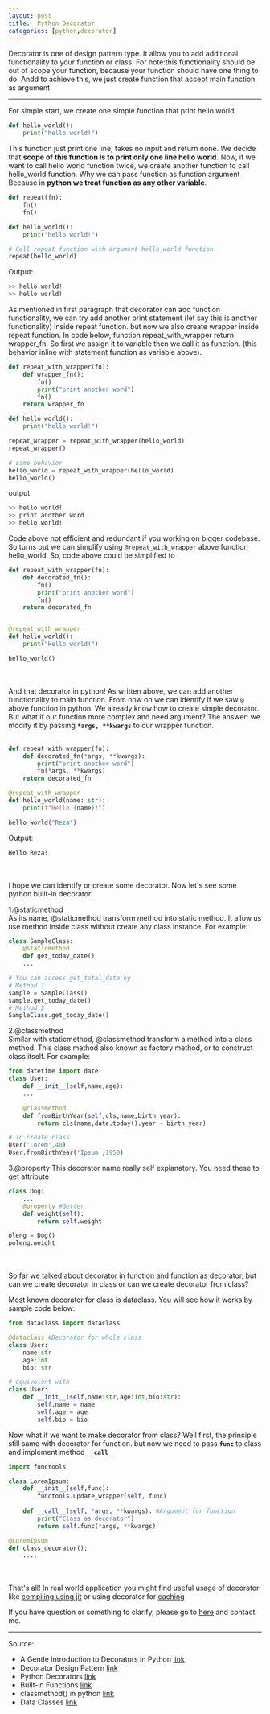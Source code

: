 ```yaml
---
layout: post
title:  Python Decorator
categories: [python,decorator]
---
```


Decorator is one of design pattern type. It allow you to add additional functionality to your function or class. For note:this functionality should be out of scope your function, because your function should have one thing to do. Andd to achieve this, we just create function that accept main function as argument

---

For simple start, we create one simple function that print hello world

```python
def hello_world():
    print("hello world!")
```

This function just print one line, takes no input and return none. We decide that **scope of this function is to print only one line hello world.** Now, if we want to call hello world function twice, we create another function to call hello_world function. Why we can pass function as function argument Because in **python we treat function as any other variable**.

```python
def repeat(fn):
    fn()
    fn()

def hello_world():
    print("hello world!")

# Call repeat function with argument hello_world function
repeat(hello_world)
```

Output:

```bash
>> hello world!
>> hello world!
```

As mentioned in first paragraph that decorator can add function functionality, we can try add another print statement (let say this is another functionality) inside repeat function. but now we also create wrapper inside repeat function. In code below, function repeat_with_wrapper return wrapper_fn. So first we assign it to variable then we call it as function. (this behavior inline with statement function as variable above).

```python
def repeat_with_wrapper(fn):
    def wrapper_fn():
        fn()
        print("print another word")
        fn()
    return wrapper_fn

def hello_world():
    print("hello world!")

repeat_wrapper = repeat_with_wrapper(hello_world) 
repeat_wrapper()

# same behavior
hello_world = repeat_with_wrapper(hello_world) 
hello_world()
```

output

```bash
>> hello world!
>> print another word
>> hello world!
```

Code above not efficient and redundant if you working on bigger codebase. So turns out we can simplify using `@repeat_with_wrapper` above function hello_world. So, code above could be simplified to

```python
def repeat_with_wrapper(fn):
    def decorated_fn():
        fn()
        print("print another word")
        fn()
    return decorated_fn


@repeat_with_wrapper
def hello_world():
    print("Hello world!")

hello_world()
```

&nbsp;  
&nbsp;  
And that decorator in python! As written above, we can add another functionality to main function. From now on we can identify if we saw `@` above function in python. We already know how to create simple decorator. But what if our function more complex and need argument? The answer: we modify it by passing
**`*args, **kwargs`** to our wrapper function.  
&nbsp;  

```python
def repeat_with_wrapper(fn):
    def decorated_fn(*args, **kwargs):
        print("print another word")
        fn(*args, **kwargs)
    return decorated_fn

@repeat_with_wrapper
def hello_world(name: str):
    print(f"Hello {name}!")

hello_world("Reza")
```

Output:

```bash
Hello Reza!
```

&nbsp;  
&nbsp;  
I hope we can identify or create some decorator. Now let's see some python built-in decorator.

1.@staticmethod  
As its name, @staticmethod transform method into static method. It allow us use method inside class without create any class instance. For example:

```python
class SampleClass:
    @staticmethod
    def get_today_date()
    ...

# You can access get_total_data by
# Method 1
sample = SampleClass()
sample.get_today_date()
# Method 2
SampleClass.get_today_date()
```

2.@classmethod  
Similar with staticmethod, @classmethod transform a method into a class method. This class method also known as factory method, or to construct class itself. For example:

```python
from datetime import date
class User:
    def __init__(self,name,age):
    ...

    @classmethod
    def fromBirthYear(self,cls,name,birth_year):
        return cls(name,date.today().year - birth_year) 

# To create class
User('Lorem',40)
User.fromBirthYear('Ipsum',1950)
```

3.@property
This decorator name really self explanatory. You need these to get attribute

```python
class Dog:
    ...
    @property #Getter
    def weight(self):
        return self.weight

oleng = Dog()
poleng.weight
```

&nbsp;  
&nbsp;  
So far we talked about decorator in function and function as decorator, but can we create decorator in class or can we create decorator from class?

Most known decorator for class is dataclass. You will see how it works by sample code below:

```python
from dataclass import dataclass

@dataclass #Decorator for whole class
class User:
    name:str
    age:int
    bio: str

# equivalent with
class User:
    def __init__(self,name:str,age:int,bio:str):
        self.name = name
        self.age = age
        self.bio = bio
```

Now what if we want to make decorator from class? Well first, the principle still same with decorator for function. but now we need to pass **`func`** to class and implement method **`__call__`**

```python
import functools

class LoremIpsum:
    def __init__(self,func):
        functools.update_wrapper(self, func)
    
    def __call__(self, *args, **kwargs): #Argument for function
        print("Class as decorator")
        return self.func(*args, **kwargs)

@LoremIpsum
def class_decorator():
    ....
```

&nbsp;  
&nbsp;  
That's all! In real world application you might find useful usage of decorator like [compiling using jit](https://numba.pydata.org/numba-doc/latest/user/jit.html) or using decorator for [caching](https://docs.python.org/3/library/functools.html)

If you have question or something to clarify, please go to [here](https://rzsgrt.github.io/about/) and contact me.

---

Source:  

- A Gentle Introduction to Decorators in Python [link](https://machinelearningmastery.com/a-gentle-introduction-to-decorators-in-python/)  
- Decorator Design Pattern [link](https://sourcemaking.com/design_patterns/decorator)  
- Python Decorators [link](https://www.scaler.com/topics/python/python-decorators/)  
- Built-in Functions [link](https://docs.python.org/3/library/functions.html)
- classmethod() in python [link](https://www.geeksforgeeks.org/classmethod-in-python/)
- Data Classes [link](https://docs.python.org/3/library/dataclasses.html)
